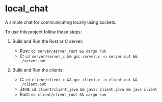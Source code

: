 # local_chat
A simple chat for communicating locally using sockets.

To use this project follow these steps:

1. Build and Run the Rust or C server: 
   * Rust: `cd server/server_rust && cargo run`
   * C: `cd server/server_c && gcc server.c -o server.out && ./server.out`

3. Build and Run the clients:
   
   * C: 
     `cd client/client_c && gcc client.c -o client.out && ./client.out`
   * Java: 
       `cd client/client_java && javac client.java && java client`
    * Rust: 
        `cd client/client_rust && cargo run`
   
